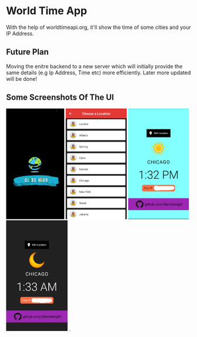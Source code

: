 # World Time App

With the help of worldtimeapi.org, it'll show the time of some cities and your IP Address.

## Future Plan 
Moving the enitre backend to a new server which will initially provide the same details (e.g Ip Address, Time etc) more efficiently.
Later more updated will be done!

## Some Screenshots Of The UI
<img alt="splash-screen" src="./splash.jpeg" height="300">
<img alt="list-screen" src="./list.jpeg" height="300">
<img alt="day-screen" src="./day.jpg" height="300">
<img alt="night-screen" src="./night.jpg" height="300">
<!--[alt text](http://url/to/img.png)
![alt text](http://url/to/img.png) -->
.